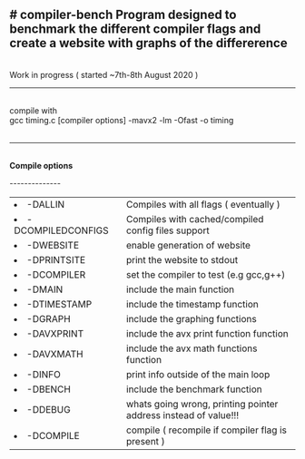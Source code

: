 <H2># compiler-bench
Program designed to benchmark the different compiler flags and create a website with graphs of the differerence</H2>
<BR>
Work in progress ( started ~7th-8th August 2020 )
<BR>
<HR>
<BR>
compile with<BR>
gcc timing.c [compiler options] -mavx2 -lm -Ofast -o timing<BR>
<BR>
<HR>
<BR>
<B>Compile options</B><BR>
<TABLE>
<UL>
<TR>-<TD><LI>-DALLIN</TD><TD>Compiles with all flags ( eventually )</LI></TD></TR>
<TR>-<TD><LI>-DCOMPILEDCONFIGS</TD><TD>Compiles with cached/compiled config files support</LI></TD></TR>
<TR>-<TD><LI>-DWEBSITE</TD><TD>enable generation of website</LI></TD></TR>
<TR>-<TD><LI>-DPRINTSITE</TD><TD>print the website to stdout</LI></TD></TR>
<TR>-<TD><LI>-DCOMPILER</TD><TD>set the compiler to test (e.g gcc,g++)</LI></TD></TR>
<TR>-<TD><LI>-DMAIN</TD><TD>include the main function</LI></TD></TR>
<TR>-<TD><LI>-DTIMESTAMP</TD><TD>include the timestamp function</LI></TD></TR>
<TR>-<TD><LI>-DGRAPH</TD><TD>include the graphing functions</LI></TD></TR>
<TR>-<TD><LI>-DAVXPRINT</TD><TD>include the avx print function function</LI></TD></TR>
<TR>-<TD><LI>-DAVXMATH</TD><TD>include the avx math functions function</LI></TD></TR>
<TR>-<TD><LI>-DINFO</TD><TD>print info outside of the main loop</LI></TD></TR>
<TR>-<TD><LI>-DBENCH</TD><TD>include the benchmark function</LI></TD></TR>
<TR>-<TD><LI>-DDEBUG</TD><TD>whats going wrong, printing pointer address instead of value!!!</LI></TD></TR>
<TR>-<TD><LI>-DCOMPILE</TD><TD>compile ( recompile if compiler flag is present )</LI></TD></TR>
</UL>
</TABLE>
